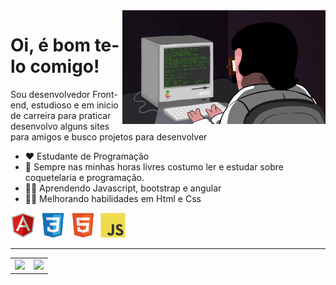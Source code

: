 <img src = "gif-fundo.gif" width = "325px" align = "right">

#  Oi, é bom te-lo comigo!

  
Sou desenvolvedor Front-end, estudioso e em inicio de carreira para praticar desenvolvo alguns sites para amigos e busco projetos para desenvolver

- ❤ Estudante de Programação
- 💙 Sempre nas minhas horas livres costumo ler e estudar sobre coquetelaria e programação.
- 👩‍💻 Aprendendo Javascript, bootstrap e angular
- 👩‍💻 Melhorando habilidades em Html e Css

<div>
  <img src="https://github.com/devicons/devicon/blob/master/icons/angularjs/angularjs-original.svg" title="Angular" alt="Angular" width="40" height="40"/>&nbsp;
  <img src="https://github.com/devicons/devicon/blob/master/icons/css3/css3-original.svg" title="CSS" alt="CSS" width="40" height="40"/>&nbsp;
  <img src="https://github.com/devicons/devicon/blob/master/icons/html5/html5-original.svg" title="HTML5" alt="HTML" width="40" height="40"/>&nbsp;
  <img src="https://github.com/devicons/devicon/blob/master/icons/javascript/javascript-original.svg" title="JavaScript" alt="JavaScript" width="40" height="40"/>&nbsp;
</div>


---

<table align = "center" >
  <tr>
    <td> <img width ="400" src="https://github-readme-stats.vercel.app/api/top-langs/?username=Hidriick&show_icons=true&theme=dark&count_private=true"/> </td>
    <td> <img src="https://github-readme-stats.vercel.app/api?username=Hidriick&show_icons=true&theme=dark&count_private=true" /> </td>
  
  </tr>
</table>
 



